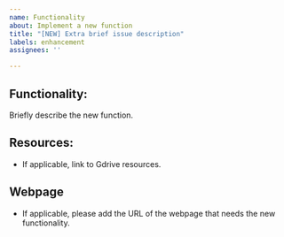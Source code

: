 ```yaml
---
name: Functionality
about: Implement a new function
title: "[NEW] Extra brief issue description"
labels: enhancement
assignees: ''

---
```


## Functionality:
Briefly describe the new function.

## Resources:
* If applicable, link to Gdrive resources.

## Webpage
* If applicable, please add the URL of the webpage that needs the new functionality.

